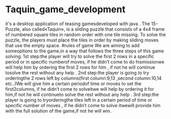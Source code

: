 # Taquin_game_development
it's a desktop application of teasing gamesdeveloped with java .
The 15-Puzzle, also called«Taquin», is a sliding puzzle that consists of a 4x4 frame of numbered square tiles in random order with one tile missing. To solve the puzzle, the players must place the tiles in order by making sliding moves that use the empty space.
#rules of game
We are aiming to add someoptions to the game,in a way that follows the three steps of this game solving:
1st step:the player will try to solve the first 2 rows in a specific period or in specific numberof moves, if he didn’t come to do hismissionwe will help him by ordering the first 2 rows for him , if not he will continue tosolve the rest without any help .
2nd step:the player is going to try orderingthe 2 rows left by columns(first column:9,13 ,second column:10,14 etc..)We will give him a certain periodof time or moves to set the first2columns, if he didn’t come to solveitwe will help by ordering it for him,if not he will continueto solve the rest without any help .
3rd step:the player is going to tryorderingthe tiles left in a certain period of time or specific number of moves , if he didn’t come to solve itwewill provide him with the full solution of the game,if not he will win.

